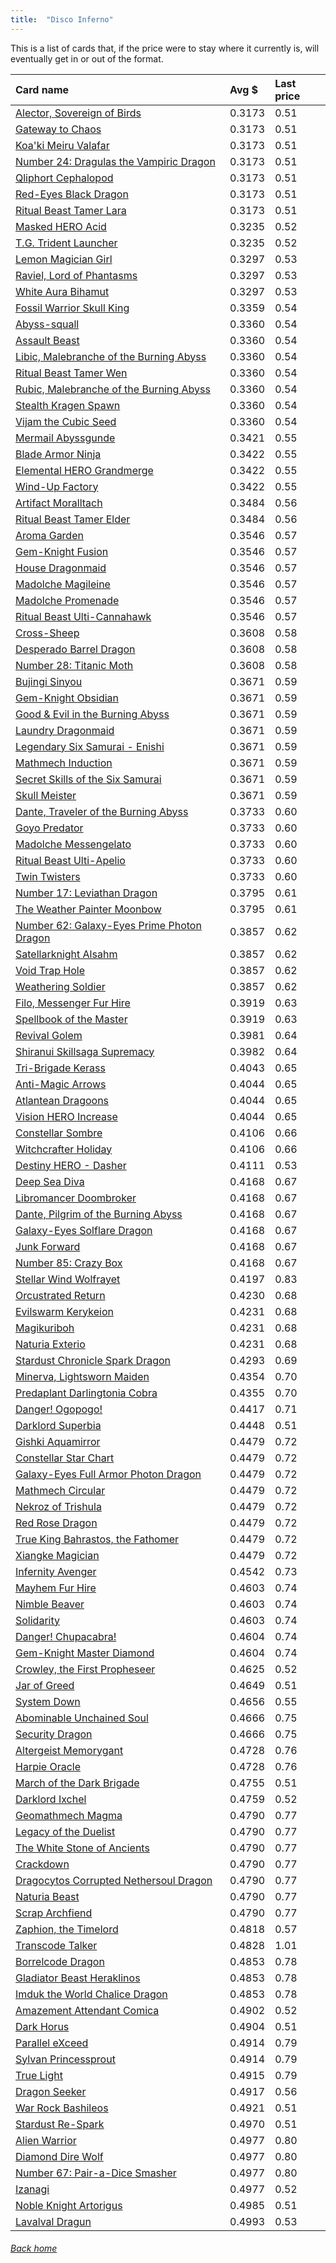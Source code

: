 ```yaml
---
title:  "Disco Inferno"
---
```


This is a list of cards that, if the price were to stay where it currently is, will eventually get in or out of the format.

| Card name | Avg $ | Last price |
| :-- | :-- | :-- |
[Alector, Sovereign of Birds](https://db.ygoprodeck.com/card/?search=Alector,%20Sovereign%20of%20Birds) | 0.3173 | 0.51 |
[Gateway to Chaos](https://db.ygoprodeck.com/card/?search=Gateway%20to%20Chaos) | 0.3173 | 0.51 |
[Koa'ki Meiru Valafar](https://db.ygoprodeck.com/card/?search=Koa'ki%20Meiru%20Valafar) | 0.3173 | 0.51 |
[Number 24: Dragulas the Vampiric Dragon](https://db.ygoprodeck.com/card/?search=Number%2024:%20Dragulas%20the%20Vampiric%20Dragon) | 0.3173 | 0.51 |
[Qliphort Cephalopod](https://db.ygoprodeck.com/card/?search=Qliphort%20Cephalopod) | 0.3173 | 0.51 |
[Red-Eyes Black Dragon](https://db.ygoprodeck.com/card/?search=Red-Eyes%20Black%20Dragon) | 0.3173 | 0.51 |
[Ritual Beast Tamer Lara](https://db.ygoprodeck.com/card/?search=Ritual%20Beast%20Tamer%20Lara) | 0.3173 | 0.51 |
[Masked HERO Acid](https://db.ygoprodeck.com/card/?search=Masked%20HERO%20Acid) | 0.3235 | 0.52 |
[T.G. Trident Launcher](https://db.ygoprodeck.com/card/?search=T.G.%20Trident%20Launcher) | 0.3235 | 0.52 |
[Lemon Magician Girl](https://db.ygoprodeck.com/card/?search=Lemon%20Magician%20Girl) | 0.3297 | 0.53 |
[Raviel, Lord of Phantasms](https://db.ygoprodeck.com/card/?search=Raviel,%20Lord%20of%20Phantasms) | 0.3297 | 0.53 |
[White Aura Bihamut](https://db.ygoprodeck.com/card/?search=White%20Aura%20Bihamut) | 0.3297 | 0.53 |
[Fossil Warrior Skull King](https://db.ygoprodeck.com/card/?search=Fossil%20Warrior%20Skull%20King) | 0.3359 | 0.54 |
[Abyss-squall](https://db.ygoprodeck.com/card/?search=Abyss-squall) | 0.3360 | 0.54 |
[Assault Beast](https://db.ygoprodeck.com/card/?search=Assault%20Beast) | 0.3360 | 0.54 |
[Libic, Malebranche of the Burning Abyss](https://db.ygoprodeck.com/card/?search=Libic,%20Malebranche%20of%20the%20Burning%20Abyss) | 0.3360 | 0.54 |
[Ritual Beast Tamer Wen](https://db.ygoprodeck.com/card/?search=Ritual%20Beast%20Tamer%20Wen) | 0.3360 | 0.54 |
[Rubic, Malebranche of the Burning Abyss](https://db.ygoprodeck.com/card/?search=Rubic,%20Malebranche%20of%20the%20Burning%20Abyss) | 0.3360 | 0.54 |
[Stealth Kragen Spawn](https://db.ygoprodeck.com/card/?search=Stealth%20Kragen%20Spawn) | 0.3360 | 0.54 |
[Vijam the Cubic Seed](https://db.ygoprodeck.com/card/?search=Vijam%20the%20Cubic%20Seed) | 0.3360 | 0.54 |
[Mermail Abyssgunde](https://db.ygoprodeck.com/card/?search=Mermail%20Abyssgunde) | 0.3421 | 0.55 |
[Blade Armor Ninja](https://db.ygoprodeck.com/card/?search=Blade%20Armor%20Ninja) | 0.3422 | 0.55 |
[Elemental HERO Grandmerge](https://db.ygoprodeck.com/card/?search=Elemental%20HERO%20Grandmerge) | 0.3422 | 0.55 |
[Wind-Up Factory](https://db.ygoprodeck.com/card/?search=Wind-Up%20Factory) | 0.3422 | 0.55 |
[Artifact Moralltach](https://db.ygoprodeck.com/card/?search=Artifact%20Moralltach) | 0.3484 | 0.56 |
[Ritual Beast Tamer Elder](https://db.ygoprodeck.com/card/?search=Ritual%20Beast%20Tamer%20Elder) | 0.3484 | 0.56 |
[Aroma Garden](https://db.ygoprodeck.com/card/?search=Aroma%20Garden) | 0.3546 | 0.57 |
[Gem-Knight Fusion](https://db.ygoprodeck.com/card/?search=Gem-Knight%20Fusion) | 0.3546 | 0.57 |
[House Dragonmaid](https://db.ygoprodeck.com/card/?search=House%20Dragonmaid) | 0.3546 | 0.57 |
[Madolche Magileine](https://db.ygoprodeck.com/card/?search=Madolche%20Magileine) | 0.3546 | 0.57 |
[Madolche Promenade](https://db.ygoprodeck.com/card/?search=Madolche%20Promenade) | 0.3546 | 0.57 |
[Ritual Beast Ulti-Cannahawk](https://db.ygoprodeck.com/card/?search=Ritual%20Beast%20Ulti-Cannahawk) | 0.3546 | 0.57 |
[Cross-Sheep](https://db.ygoprodeck.com/card/?search=Cross-Sheep) | 0.3608 | 0.58 |
[Desperado Barrel Dragon](https://db.ygoprodeck.com/card/?search=Desperado%20Barrel%20Dragon) | 0.3608 | 0.58 |
[Number 28: Titanic Moth](https://db.ygoprodeck.com/card/?search=Number%2028:%20Titanic%20Moth) | 0.3608 | 0.58 |
[Bujingi Sinyou](https://db.ygoprodeck.com/card/?search=Bujingi%20Sinyou) | 0.3671 | 0.59 |
[Gem-Knight Obsidian](https://db.ygoprodeck.com/card/?search=Gem-Knight%20Obsidian) | 0.3671 | 0.59 |
[Good & Evil in the Burning Abyss](https://db.ygoprodeck.com/card/?search=Good%20%26%20Evil%20in%20the%20Burning%20Abyss) | 0.3671 | 0.59 |
[Laundry Dragonmaid](https://db.ygoprodeck.com/card/?search=Laundry%20Dragonmaid) | 0.3671 | 0.59 |
[Legendary Six Samurai - Enishi](https://db.ygoprodeck.com/card/?search=Legendary%20Six%20Samurai%20-%20Enishi) | 0.3671 | 0.59 |
[Mathmech Induction](https://db.ygoprodeck.com/card/?search=Mathmech%20Induction) | 0.3671 | 0.59 |
[Secret Skills of the Six Samurai](https://db.ygoprodeck.com/card/?search=Secret%20Skills%20of%20the%20Six%20Samurai) | 0.3671 | 0.59 |
[Skull Meister](https://db.ygoprodeck.com/card/?search=Skull%20Meister) | 0.3671 | 0.59 |
[Dante, Traveler of the Burning Abyss](https://db.ygoprodeck.com/card/?search=Dante,%20Traveler%20of%20the%20Burning%20Abyss) | 0.3733 | 0.60 |
[Goyo Predator](https://db.ygoprodeck.com/card/?search=Goyo%20Predator) | 0.3733 | 0.60 |
[Madolche Messengelato](https://db.ygoprodeck.com/card/?search=Madolche%20Messengelato) | 0.3733 | 0.60 |
[Ritual Beast Ulti-Apelio](https://db.ygoprodeck.com/card/?search=Ritual%20Beast%20Ulti-Apelio) | 0.3733 | 0.60 |
[Twin Twisters](https://db.ygoprodeck.com/card/?search=Twin%20Twisters) | 0.3733 | 0.60 |
[Number 17: Leviathan Dragon](https://db.ygoprodeck.com/card/?search=Number%2017:%20Leviathan%20Dragon) | 0.3795 | 0.61 |
[The Weather Painter Moonbow](https://db.ygoprodeck.com/card/?search=The%20Weather%20Painter%20Moonbow) | 0.3795 | 0.61 |
[Number 62: Galaxy-Eyes Prime Photon Dragon](https://db.ygoprodeck.com/card/?search=Number%2062:%20Galaxy-Eyes%20Prime%20Photon%20Dragon) | 0.3857 | 0.62 |
[Satellarknight Alsahm](https://db.ygoprodeck.com/card/?search=Satellarknight%20Alsahm) | 0.3857 | 0.62 |
[Void Trap Hole](https://db.ygoprodeck.com/card/?search=Void%20Trap%20Hole) | 0.3857 | 0.62 |
[Weathering Soldier](https://db.ygoprodeck.com/card/?search=Weathering%20Soldier) | 0.3857 | 0.62 |
[Filo, Messenger Fur Hire](https://db.ygoprodeck.com/card/?search=Filo,%20Messenger%20Fur%20Hire) | 0.3919 | 0.63 |
[Spellbook of the Master](https://db.ygoprodeck.com/card/?search=Spellbook%20of%20the%20Master) | 0.3919 | 0.63 |
[Revival Golem](https://db.ygoprodeck.com/card/?search=Revival%20Golem) | 0.3981 | 0.64 |
[Shiranui Skillsaga Supremacy](https://db.ygoprodeck.com/card/?search=Shiranui%20Skillsaga%20Supremacy) | 0.3982 | 0.64 |
[Tri-Brigade Kerass](https://db.ygoprodeck.com/card/?search=Tri-Brigade%20Kerass) | 0.4043 | 0.65 |
[Anti-Magic Arrows](https://db.ygoprodeck.com/card/?search=Anti-Magic%20Arrows) | 0.4044 | 0.65 |
[Atlantean Dragoons](https://db.ygoprodeck.com/card/?search=Atlantean%20Dragoons) | 0.4044 | 0.65 |
[Vision HERO Increase](https://db.ygoprodeck.com/card/?search=Vision%20HERO%20Increase) | 0.4044 | 0.65 |
[Constellar Sombre](https://db.ygoprodeck.com/card/?search=Constellar%20Sombre) | 0.4106 | 0.66 |
[Witchcrafter Holiday](https://db.ygoprodeck.com/card/?search=Witchcrafter%20Holiday) | 0.4106 | 0.66 |
[Destiny HERO - Dasher](https://db.ygoprodeck.com/card/?search=Destiny%20HERO%20-%20Dasher) | 0.4111 | 0.53 |
[Deep Sea Diva](https://db.ygoprodeck.com/card/?search=Deep%20Sea%20Diva) | 0.4168 | 0.67 |
[Libromancer Doombroker](https://db.ygoprodeck.com/card/?search=Libromancer%20Doombroker) | 0.4168 | 0.67 |
[Dante, Pilgrim of the Burning Abyss](https://db.ygoprodeck.com/card/?search=Dante,%20Pilgrim%20of%20the%20Burning%20Abyss) | 0.4168 | 0.67 |
[Galaxy-Eyes Solflare Dragon](https://db.ygoprodeck.com/card/?search=Galaxy-Eyes%20Solflare%20Dragon) | 0.4168 | 0.67 |
[Junk Forward](https://db.ygoprodeck.com/card/?search=Junk%20Forward) | 0.4168 | 0.67 |
[Number 85: Crazy Box](https://db.ygoprodeck.com/card/?search=Number%2085:%20Crazy%20Box) | 0.4168 | 0.67 |
[Stellar Wind Wolfrayet](https://db.ygoprodeck.com/card/?search=Stellar%20Wind%20Wolfrayet) | 0.4197 | 0.83 |
[Orcustrated Return](https://db.ygoprodeck.com/card/?search=Orcustrated%20Return) | 0.4230 | 0.68 |
[Evilswarm Kerykeion](https://db.ygoprodeck.com/card/?search=Evilswarm%20Kerykeion) | 0.4231 | 0.68 |
[Magikuriboh](https://db.ygoprodeck.com/card/?search=Magikuriboh) | 0.4231 | 0.68 |
[Naturia Exterio](https://db.ygoprodeck.com/card/?search=Naturia%20Exterio) | 0.4231 | 0.68 |
[Stardust Chronicle Spark Dragon](https://db.ygoprodeck.com/card/?search=Stardust%20Chronicle%20Spark%20Dragon) | 0.4293 | 0.69 |
[Minerva, Lightsworn Maiden](https://db.ygoprodeck.com/card/?search=Minerva,%20Lightsworn%20Maiden) | 0.4354 | 0.70 |
[Predaplant Darlingtonia Cobra](https://db.ygoprodeck.com/card/?search=Predaplant%20Darlingtonia%20Cobra) | 0.4355 | 0.70 |
[Danger! Ogopogo!](https://db.ygoprodeck.com/card/?search=Danger!%20Ogopogo!) | 0.4417 | 0.71 |
[Darklord Superbia](https://db.ygoprodeck.com/card/?search=Darklord%20Superbia) | 0.4448 | 0.51 |
[Gishki Aquamirror](https://db.ygoprodeck.com/card/?search=Gishki%20Aquamirror) | 0.4479 | 0.72 |
[Constellar Star Chart](https://db.ygoprodeck.com/card/?search=Constellar%20Star%20Chart) | 0.4479 | 0.72 |
[Galaxy-Eyes Full Armor Photon Dragon](https://db.ygoprodeck.com/card/?search=Galaxy-Eyes%20Full%20Armor%20Photon%20Dragon) | 0.4479 | 0.72 |
[Mathmech Circular](https://db.ygoprodeck.com/card/?search=Mathmech%20Circular) | 0.4479 | 0.72 |
[Nekroz of Trishula](https://db.ygoprodeck.com/card/?search=Nekroz%20of%20Trishula) | 0.4479 | 0.72 |
[Red Rose Dragon](https://db.ygoprodeck.com/card/?search=Red%20Rose%20Dragon) | 0.4479 | 0.72 |
[True King Bahrastos, the Fathomer](https://db.ygoprodeck.com/card/?search=True%20King%20Bahrastos,%20the%20Fathomer) | 0.4479 | 0.72 |
[Xiangke Magician](https://db.ygoprodeck.com/card/?search=Xiangke%20Magician) | 0.4479 | 0.72 |
[Infernity Avenger](https://db.ygoprodeck.com/card/?search=Infernity%20Avenger) | 0.4542 | 0.73 |
[Mayhem Fur Hire](https://db.ygoprodeck.com/card/?search=Mayhem%20Fur%20Hire) | 0.4603 | 0.74 |
[Nimble Beaver](https://db.ygoprodeck.com/card/?search=Nimble%20Beaver) | 0.4603 | 0.74 |
[Solidarity](https://db.ygoprodeck.com/card/?search=Solidarity) | 0.4603 | 0.74 |
[Danger! Chupacabra!](https://db.ygoprodeck.com/card/?search=Danger!%20Chupacabra!) | 0.4604 | 0.74 |
[Gem-Knight Master Diamond](https://db.ygoprodeck.com/card/?search=Gem-Knight%20Master%20Diamond) | 0.4604 | 0.74 |
[Crowley, the First Propheseer](https://db.ygoprodeck.com/card/?search=Crowley,%20the%20First%20Propheseer) | 0.4625 | 0.52 |
[Jar of Greed](https://db.ygoprodeck.com/card/?search=Jar%20of%20Greed) | 0.4649 | 0.51 |
[System Down](https://db.ygoprodeck.com/card/?search=System%20Down) | 0.4656 | 0.55 |
[Abominable Unchained Soul](https://db.ygoprodeck.com/card/?search=Abominable%20Unchained%20Soul) | 0.4666 | 0.75 |
[Security Dragon](https://db.ygoprodeck.com/card/?search=Security%20Dragon) | 0.4666 | 0.75 |
[Altergeist Memorygant](https://db.ygoprodeck.com/card/?search=Altergeist%20Memorygant) | 0.4728 | 0.76 |
[Harpie Oracle](https://db.ygoprodeck.com/card/?search=Harpie%20Oracle) | 0.4728 | 0.76 |
[March of the Dark Brigade](https://db.ygoprodeck.com/card/?search=March%20of%20the%20Dark%20Brigade) | 0.4755 | 0.51 |
[Darklord Ixchel](https://db.ygoprodeck.com/card/?search=Darklord%20Ixchel) | 0.4759 | 0.52 |
[Geomathmech Magma](https://db.ygoprodeck.com/card/?search=Geomathmech%20Magma) | 0.4790 | 0.77 |
[Legacy of the Duelist](https://db.ygoprodeck.com/card/?search=Legacy%20of%20the%20Duelist) | 0.4790 | 0.77 |
[The White Stone of Ancients](https://db.ygoprodeck.com/card/?search=The%20White%20Stone%20of%20Ancients) | 0.4790 | 0.77 |
[Crackdown](https://db.ygoprodeck.com/card/?search=Crackdown) | 0.4790 | 0.77 |
[Dragocytos Corrupted Nethersoul Dragon](https://db.ygoprodeck.com/card/?search=Dragocytos%20Corrupted%20Nethersoul%20Dragon) | 0.4790 | 0.77 |
[Naturia Beast](https://db.ygoprodeck.com/card/?search=Naturia%20Beast) | 0.4790 | 0.77 |
[Scrap Archfiend](https://db.ygoprodeck.com/card/?search=Scrap%20Archfiend) | 0.4790 | 0.77 |
[Zaphion, the Timelord](https://db.ygoprodeck.com/card/?search=Zaphion,%20the%20Timelord) | 0.4818 | 0.57 |
[Transcode Talker](https://db.ygoprodeck.com/card/?search=Transcode%20Talker) | 0.4828 | 1.01 |
[Borrelcode Dragon](https://db.ygoprodeck.com/card/?search=Borrelcode%20Dragon) | 0.4853 | 0.78 |
[Gladiator Beast Heraklinos](https://db.ygoprodeck.com/card/?search=Gladiator%20Beast%20Heraklinos) | 0.4853 | 0.78 |
[Imduk the World Chalice Dragon](https://db.ygoprodeck.com/card/?search=Imduk%20the%20World%20Chalice%20Dragon) | 0.4853 | 0.78 |
[Amazement Attendant Comica](https://db.ygoprodeck.com/card/?search=Amazement%20Attendant%20Comica) | 0.4902 | 0.52 |
[Dark Horus](https://db.ygoprodeck.com/card/?search=Dark%20Horus) | 0.4904 | 0.51 |
[Parallel eXceed](https://db.ygoprodeck.com/card/?search=Parallel%20eXceed) | 0.4914 | 0.79 |
[Sylvan Princessprout](https://db.ygoprodeck.com/card/?search=Sylvan%20Princessprout) | 0.4914 | 0.79 |
[True Light](https://db.ygoprodeck.com/card/?search=True%20Light) | 0.4915 | 0.79 |
[Dragon Seeker](https://db.ygoprodeck.com/card/?search=Dragon%20Seeker) | 0.4917 | 0.56 |
[War Rock Bashileos](https://db.ygoprodeck.com/card/?search=War%20Rock%20Bashileos) | 0.4921 | 0.51 |
[Stardust Re-Spark](https://db.ygoprodeck.com/card/?search=Stardust%20Re-Spark) | 0.4970 | 0.51 |
[Alien Warrior](https://db.ygoprodeck.com/card/?search=Alien%20Warrior) | 0.4977 | 0.80 |
[Diamond Dire Wolf](https://db.ygoprodeck.com/card/?search=Diamond%20Dire%20Wolf) | 0.4977 | 0.80 |
[Number 67: Pair-a-Dice Smasher](https://db.ygoprodeck.com/card/?search=Number%2067:%20Pair-a-Dice%20Smasher) | 0.4977 | 0.80 |
[Izanagi](https://db.ygoprodeck.com/card/?search=Izanagi) | 0.4977 | 0.52 |
[Noble Knight Artorigus](https://db.ygoprodeck.com/card/?search=Noble%20Knight%20Artorigus) | 0.4985 | 0.51 |
[Lavalval Dragun](https://db.ygoprodeck.com/card/?search=Lavalval%20Dragun) | 0.4993 | 0.53 |

###### [Back home](index)